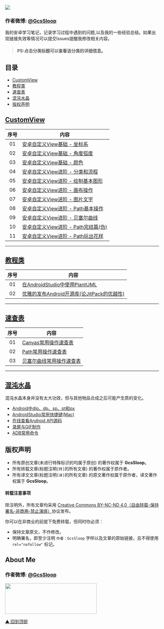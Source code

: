 ![](http://ww1.sinaimg.cn/large/005Xtdi2jw1f6307cu3krj30rs05kglz.jpg)

### 作者微博: [@GcsSloop](http://weibo.com/GcsSloop)

我的安卓学习笔记，记录学习过程中遇到的问题,以及我的一些经验总结。如果出现链接失效等情况可以提交Issues提醒我修改相关内容。

> #### PS:点击分类标题可以查看该分类的详细信息。 

## 目录

- [CustomView](#CustomView)
- [教程类](#教程类)
- [速查表](#速查表)
- [混沌水晶](#混沌水晶)
- [版权声明](#版权声明)

## [CustomView](https://github.com/GcsSloop/AndroidNote/tree/master/CustomView/README.md)
 
 序号 | 内容
:----:|---------
  01  | [安卓自定义View基础 - 坐标系](https://github.com/GcsSloop/AndroidNote/blob/master/CustomView/Base/%5B1%5DCoordinateSystem.md)
  02  | [安卓自定义View基础 - 角度弧度](https://github.com/GcsSloop/AndroidNote/blob/master/CustomView/Base/%5B2%5DAngleAndRadian.md)
  03  | [安卓自定义View基础 - 颜色](https://github.com/GcsSloop/AndroidNote/blob/master/CustomView/Base/%5B3%5DColor.md)
  04  | [安卓自定义View进阶 - 分类和流程](https://github.com/GcsSloop/AndroidNote/blob/master/CustomView/Advance/%5B1%5DCustomViewProcess.md)
  05  | [安卓自定义View进阶 - 绘制基本图形](https://github.com/GcsSloop/AndroidNote/blob/master/CustomView/Advance/%5B2%5DCanvas_BasicGraphics.md)
  06  | [安卓自定义View进阶 - 画布操作](https://github.com/GcsSloop/AndroidNote/blob/master/CustomView/Advance/%5B3%5DCanvas_Convert.md)
  07  | [安卓自定义View进阶 - 图片文字](https://github.com/GcsSloop/AndroidNote/blob/master/CustomView/Advance/%5B4%5DCanvas_PictureText.md)
  08  | [安卓自定义View进阶 - Path基本操作](https://github.com/GcsSloop/AndroidNote/blob/master/CustomView/Advance/%5B5%5DPath_Basic.md)
  09  | [安卓自定义View进阶 - 贝塞尔曲线](https://github.com/GcsSloop/AndroidNote/blob/master/CustomView/Advance/%5B6%5DPath_Bezier.md)
  10  | [安卓自定义View进阶 - Path完结篇(伪)](https://github.com/GcsSloop/AndroidNote/blob/master/CustomView/Advance/%5B7%5DPath_Over.md)
  11  | [安卓自定义View进阶 - Path玩出花样](https://github.com/GcsSloop/AndroidNote/blob/master/CustomView/Advance/%5B8%5DPath_Play.md)
 
 
******

## [教程类](https://github.com/GcsSloop/AndroidNote/tree/master/Course/README.md)

序号 | 内容
:---:|--------
 01  | [在AndroidStudio中使用PlantUML](https://github.com/GcsSloop/AndroidNote/blob/master/Course/HowToUsePlantUMLInAS.md)
 02  | [优雅的发布Android开源库(论JitPack的优越性)](https://github.com/GcsSloop/AndroidNote/blob/master/Course/ReleaseLibraryByJitPack.md)

******
 
## [速查表](https://github.com/GcsSloop/AndroidNote/tree/master/QuickChart/README.md)

序号 | 内容
:---:|---------------
 01  | [Canvas常用操作速查表](https://github.com/GcsSloop/AndroidNote/blob/master/QuickChart/Canvas.md)
 02  | [Path常用操作速查表](https://github.com/GcsSloop/AndroidNote/blob/master/QuickChart/Path.md)
 03  | [贝塞尔曲线常用操作速查表](https://github.com/GcsSloop/AndroidNote/blob/master/QuickChart/Bezier.md)

******

## [混沌水晶](https://github.com/GcsSloop/AndroidNote/tree/master/ChaosCrystal/README.md)

混沌水晶本身并没有太大功效，但与其他物品合成之后可能产生质的变化。

* [Android中dip、dp、sp、pt和px](https://github.com/GcsSloop/AndroidNote/blob/master/ChaosCrystal/Android%E4%B8%ADdip%E3%80%81dp%E3%80%81sp%E3%80%81pt%E5%92%8Cpx.md)
* [AndroidStudio常用快捷键(Mac)](https://github.com/GcsSloop/AndroidNote/blob/master/ChaosCrystal/AndroidStudio%E5%B8%B8%E7%94%A8%E5%BF%AB%E6%8D%B7%E9%94%AE(Mac).md)
* [在线查看Android API源码](https://github.com/GcsSloop/AndroidNote/blob/master/ChaosCrystal/HowToViewAPISourceOnline.md)
* [录屏与GIF制作](https://github.com/GcsSloop/AndroidNote/blob/master/ChaosCrystal/%E5%BD%95%E5%B1%8F%E4%B8%8EGIF%E5%88%B6%E4%BD%9C.md)
* [ADB常用命令](https://github.com/GcsSloop/AndroidNote/blob/master/ChaosCrystal/ADB%E5%B8%B8%E7%94%A8%E5%91%BD%E4%BB%A4.md)


## 版权声明

* 所有原创文章(未进行特殊标识的均属于原创) 的著作权属于 **GcsSloop**。
* 所有转载文章(标题注明`[转]`的所有文章) 的著作权属于原作者。
* 所有译文文章(标题注明`[译]`的所有文章) 的原文著作权属于原作者，译文著作权属于 **GcsSloop**。

#### 转载注意事项

除注明外，所有文章均采用 [Creative Commons BY-NC-ND 4.0（自由转载-保持署名-非商用-禁止演绎）](http://creativecommons.org/licenses/by-nc-nd/4.0/deed.zh)协议发布。

你可以在非商业的前提下免费转载，但同时你必须：

* 保持文章原文，不作修改。
* 明确署名，即至少注明 `作者：GcsSloop` 字样以及文章的原始链接，且不得使用 `rel="nofollow"` 标记。


## About Me

### 作者微博: [@GcsSloop](http://weibo.com/GcsSloop)

<a href="https://github.com/GcsSloop/README/blob/master/README.md" target="_blank"> <img src="http://ww4.sinaimg.cn/large/005Xtdi2gw1f1qn89ihu3j315o0dwwjc.jpg" width=300 height=100 /> </a>

[▲ 回到顶部](#top)
